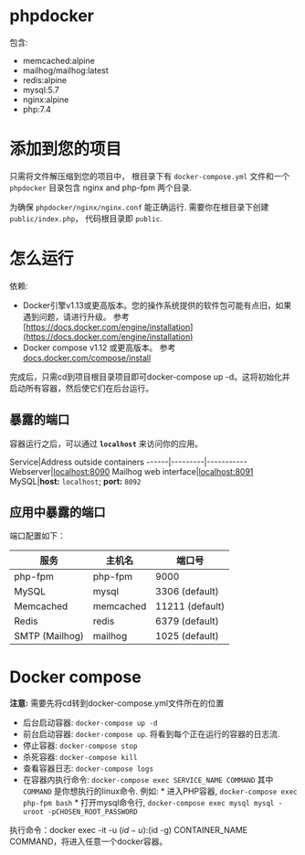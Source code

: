 # phpdocker #
包含:
  * memcached:alpine
  * mailhog/mailhog:latest
  * redis:alpine
  * mysql:5.7
  * nginx:alpine
  * php:7.4

# 添加到您的项目 #

只需将文件解压缩到您的项目中， 根目录下有 `docker-compose.yml` 文件和一个 `phpdocker` 目录包含 nginx and php-fpm 两个目录.

为确保 `phpdocker/nginx/nginx.conf` 能正确运行. 需要你在根目录下创建 `public/index.php`， 代码根目录即 `public`.
 
# 怎么运行 #

依赖:

  * Docker引擎v1.13或更高版本。您的操作系统提供的软件包可能有点旧，如果遇到问题，请进行升级。 参考 [https://docs.docker.com/engine/installation](https://docs.docker.com/engine/installation)
  * Docker compose v1.12 或更高版本。 参考 [docs.docker.com/compose/install](https://docs.docker.com/compose/install/)

完成后，只需cd到项目根目录项目即可docker-compose up -d。这将初始化并启动所有容器，然后使它们在后台运行。

## 暴露的端口 ##

容器运行之后，可以通过 **`localhost`** 来访问你的应用。

Service|Address outside containers
------|---------|-----------
Webserver|[localhost:8090](http://localhost:8090)
Mailhog web interface|[localhost:8091](http://localhost:8091)
MySQL|**host:** `localhost`; **port:** `8092`

## 应用中暴露的端口 ##

端口配置如下：

服务|主机名|端口号
------|---------|-----------
php-fpm|php-fpm|9000
MySQL|mysql|3306 (default)
Memcached|memcached|11211 (default)
Redis|redis|6379 (default)
SMTP (Mailhog)|mailhog|1025 (default)

# Docker compose #

**注意:** 需要先将cd转到docker-compose.yml文件所在的位置

  * 后台启动容器: `docker-compose up -d`
  * 前台启动容器: `docker-compose up`. 将看到每个正在运行的容器的日志流.
  * 停止容器: `docker-compose stop`
  * 杀死容器: `docker-compose kill`
  * 查看容器日志: `docker-compose logs`
  * 在容器内执行命令: `docker-compose exec SERVICE_NAME COMMAND` 其中 `COMMAND` 是你想执行的linux命令. 例如:
        * 进入PHP容器, `docker-compose exec php-fpm bash`
        * 打开mysql命令行, `docker-compose exec mysql mysql -uroot -pCHOSEN_ROOT_PASSWORD`

执行命令：docker exec -it -u $(id -u):$(id -g) CONTAINER_NAME COMMAND，将进入任意一个docker容器。